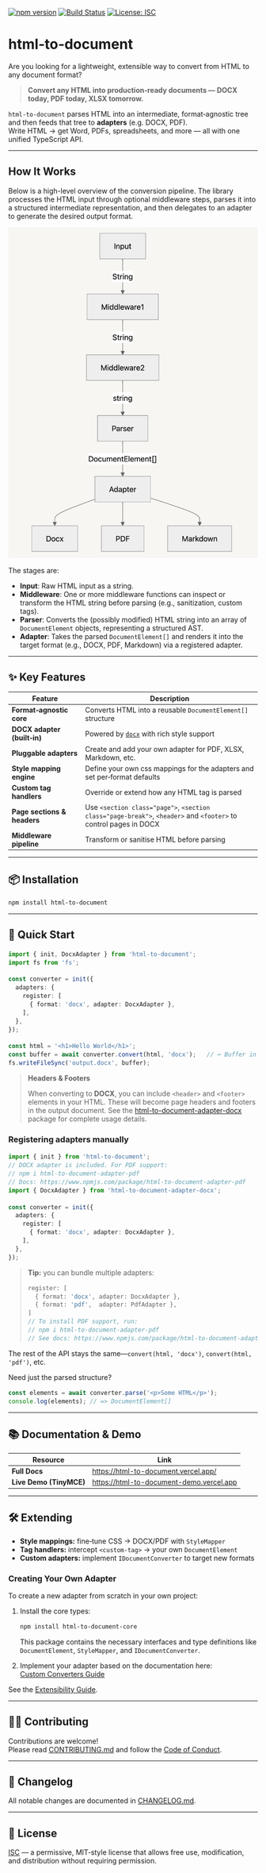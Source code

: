 [![npm version](https://img.shields.io/npm/v/html-to-document.svg)](https://www.npmjs.com/package/html-to-document)
[![Build Status](https://github.com/ChipiKaf/html-to-document/actions/workflows/ci.yml/badge.svg)](https://github.com/ChipiKaf/html-to-document/actions)
[![License: ISC](https://img.shields.io/npm/l/html-to-document.svg)](LICENSE)

# html‑to‑document

Are you looking for a lightweight, extensible way to convert from HTML to any document format?

> **Convert any HTML into production‑ready documents — DOCX today, PDF today, XLSX tomorrow.**

`html‑to‑document` parses HTML into an intermediate, format‑agnostic tree and then feeds that tree to **adapters** (e.g. DOCX, PDF).  
Write HTML → get Word, PDFs, spreadsheets, and more — all with one unified TypeScript API.

---

## How It Works

Below is a high-level overview of the conversion pipeline. The library processes the HTML input through optional middleware steps, parses it into a structured intermediate representation, and then delegates to an adapter to generate the desired output format.

![Conversion Pipeline Diagram](./static/img/conversion-pipeline.png)

The stages are:

- **Input**: Raw HTML input as a string.  
- **Middleware**: One or more middleware functions can inspect or transform the HTML string before parsing (e.g., sanitization, custom tags).  
- **Parser**: Converts the (possibly modified) HTML string into an array of `DocumentElement` objects, representing a structured AST.  
- **Adapter**: Takes the parsed `DocumentElement[]` and renders it into the target format (e.g., DOCX, PDF, Markdown) via a registered adapter.

---


## ✨ Key Features
| Feature | Description |
|---------|-------------|
| **Format‑agnostic core** | Converts HTML into a reusable `DocumentElement[]` structure |
| **DOCX adapter (built‑in)** | Powered by [`docx`](https://npmjs.com/package/docx) with rich style support |
| **Pluggable adapters** | Create and add your own adapter for PDF, XLSX, Markdown, etc. |
| **Style mapping engine** | Define your own css mappings for the adapters and set per‑format defaults |
| **Custom tag handlers** | Override or extend how any HTML tag is parsed |
| **Page sections & headers** | Use `<section class="page">`, `<section class="page-break">`, `<header>` and `<footer>` to control pages in DOCX |
| **Middleware pipeline** | Transform or sanitise HTML before parsing |

---

## 📦 Installation
```bash
npm install html-to-document
```

---

## 🚀 Quick Start
```ts
import { init, DocxAdapter } from 'html-to-document';
import fs from 'fs';

const converter = init({
  adapters: {
    register: [
      { format: 'docx', adapter: DocxAdapter },
    ],
  },
});

const html = '<h1>Hello World</h1>';
const buffer = await converter.convert(html, 'docx');   // ↩️ Buffer in Node / Blob in browser
fs.writeFileSync('output.docx', buffer);
```

> **Headers & Footers**
> 
> When converting to **DOCX**, you can include `<header>` and `<footer>`
> elements in your HTML. These will become page headers and footers in the
> output document. See the
> [html-to-document-adapter-docx](https://www.npmjs.com/package/html-to-document-adapter-docx)
> package for complete usage details.

### Registering adapters manually

```ts
import { init } from 'html-to-document';
// DOCX adapter is included. For PDF support:
// npm i html-to-document-adapter-pdf
// Docs: https://www.npmjs.com/package/html-to-document-adapter-pdf
import { DocxAdapter } from 'html-to-document-adapter-docx';

const converter = init({
  adapters: {
    register: [
      { format: 'docx', adapter: DocxAdapter },
    ],
  },
});
```

> **Tip:** you can bundle multiple adapters:
> ```ts
> register: [
>   { format: 'docx', adapter: DocxAdapter },
>   { format: 'pdf',  adapter: PdfAdapter },
> ]
> // To install PDF support, run:
> // npm i html-to-document-adapter-pdf
> // See docs: https://www.npmjs.com/package/html-to-document-adapter-pdf
> ```

The rest of the API stays the same—`convert(html, 'docx')`, `convert(html, 'pdf')`, etc.

Need just the parsed structure?
```ts
const elements = await converter.parse('<p>Some HTML</p>');
console.log(elements); // => DocumentElement[]
```

---

## 📚 Documentation & Demo
| Resource | Link |
|----------|------|
| **Full Docs** | https://html-to-document.vercel.app/ |
| **Live Demo (TinyMCE)** | https://html-to-document-demo.vercel.app |

---

## 🛠 Extending
- **Style mappings:** fine‑tune CSS → DOCX/PDF with `StyleMapper`
- **Tag handlers:** intercept `<custom-tag>` → your own `DocumentElement`
- **Custom adapters:** implement `IDocumentConverter` to target new formats

### Creating Your Own Adapter

To create a new adapter from scratch in your own project:
1. Install the core types:
   ```bash
   npm install html-to-document-core
   ```
   This package contains the necessary interfaces and type definitions like `DocumentElement`, `StyleMapper`, and `IDocumentConverter`.

2. Implement your adapter based on the documentation here:  
   [Custom Converters Guide](https://html-to-document.vercel.app/docs/api/converters)

See the [Extensibility Guide](https://html-to-document.vercel.app/docs/api/converters).

---

## 🧑‍💻 Contributing
Contributions are welcome!  
Please read [CONTRIBUTING.md](CONTRIBUTING.md) and follow the [Code of Conduct](CODE_OF_CONDUCT.md).

---

## 📝 Changelog
All notable changes are documented in [CHANGELOG.md](CHANGELOG.md).

---

## 📄 License
[ISC](LICENSE) — a permissive, MIT‑style license that allows free use, modification, and distribution without requiring permission.